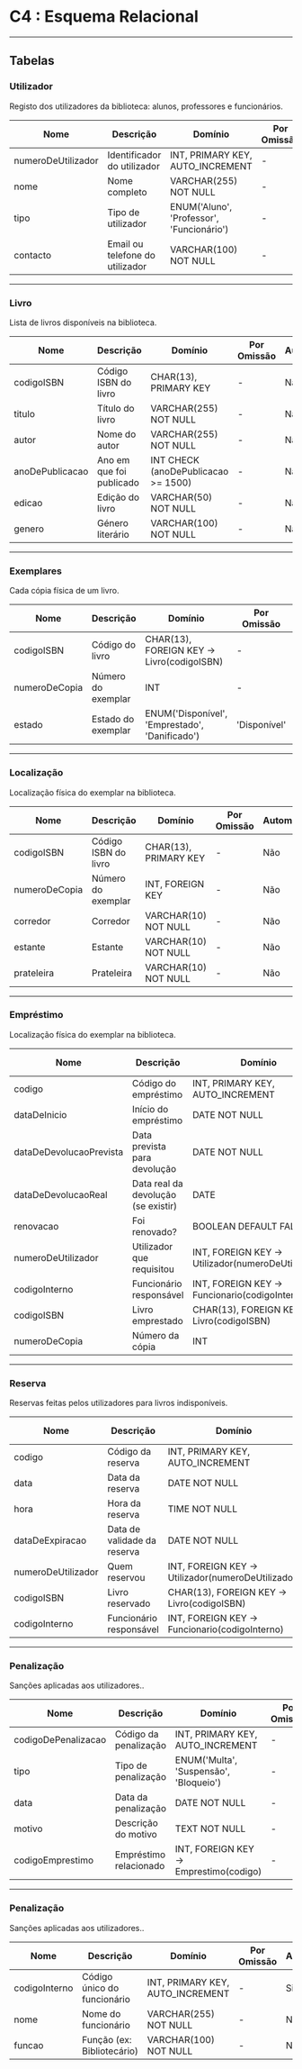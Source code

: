 # C4 : Esquema Relacional

---

## Tabelas

### Utilizador

Registo dos utilizadores da biblioteca: alunos, professores e funcionários.

| Nome        | Descrição               | Domínio                          | Por Omissão | Automático | Nulo |
|-------------|--------------------------|-----------------------------------|--------------|-------------|------|
| numeroDeUtilizador  | Identificador do utilizador | INT, PRIMARY KEY, AUTO_INCREMENT | -            | Sim         | Não  |
| nome        | Nome completo          | VARCHAR(255) NOT NULL            | -            | Não         | Não  | Não |
| tipo    |Tipo de utilizador       | ENUM('Aluno', 'Professor', 'Funcionário') | -            | Não         | Não  |
| contacto       | Email ou telefone do utilizador  |  VARCHAR(100) NOT NULL            | -            | Não         | Não  |

---

### Livro

Lista de livros disponíveis na biblioteca.

| Nome        | Descrição                       | Domínio                                             | Por Omissão | Automático | Nulo |
|-------------|----------------------------------|------------------------------------------------------|--------------|-------------|---|
|codigoISBN | Código ISBN do livro | CHAR(13), PRIMARY KEY                     | -            | Não         | Não  |
| titulo   | Título do livro | VARCHAR(255) NOT NULL                          | -            | Não         | Não  |
| autor | Nome do autor  | VARCHAR(255) NOT NULL                              | -            | Não         | Não  |
| anoDePublicacao      | Ano em que foi publicado  | INT CHECK (anoDePublicacao >= 1500) | - | Não         | Não |
| edicao | Edição do livro | VARCHAR(50) NOT NULL                                      | -            | Não         | Não  |
| genero | Género literário  | VARCHAR(100) NOT NULL                                        | -            | Não         | Não  |


---

### Exemplares

Cada cópia física de um livro.

| Nome        | Descrição               | Domínio                          | Por Omissão | Automático | Nulo |
|-------------|--------------------------|-----------------------------------|--------------|-------------|------|
| codigoISBN  | Código do livro  | CHAR(13), FOREIGN KEY → Livro(codigoISBN) | -            | Não| Não  |
| numeroDeCopia | Número do exemplar          | INT            | -            | Não         | Não  | Não |
| estado    |Estado do exemplar       | ENUM('Disponível', 'Emprestado', 'Danificado') | 'Disponível' | Não         | Não  |


---

### Localização

Localização física do exemplar na biblioteca.

| Nome        | Descrição                       | Domínio                                             | Por Omissão | Automático | Nulo |
|-------------|----------------------------------|------------------------------------------------------|--------------|-------------|---|
|codigoISBN | Código ISBN do livro | CHAR(13), PRIMARY KEY                     | -            | Não         | Não  |
| numeroDeCopia   | Número do exemplar | INT, FOREIGN KEY                          | -            | Não         | Não  |
| corredor | Corredor  | VARCHAR(10) NOT NULL                              | -            | Não         | Não  |
| estante      | Estante  | VARCHAR(10) NOT NULL | - | Não         | Não |
| prateleira | Prateleira | VARCHAR(10) NOT NULL                                      | -            | Não         | Não  |

---

### Empréstimo

Localização física do exemplar na biblioteca.

| Nome        | Descrição                       | Domínio                                             | Por Omissão | Automático | Nulo |
|-------------|----------------------------------|------------------------------------------------------|--------------|-------------|---|
| codigo | Código do empréstimo | INT, PRIMARY KEY, AUTO_INCREMENT                    | -            | Sim         | Não  |
| dataDeInicio   |Início do empréstimo | DATE NOT NULL                          | -            | Não         | Não  |
| dataDeDevolucaoPrevista | Data prevista para devolução  | DATE NOT NULL                              | -            | Não | Não |
| dataDeDevolucaoReal     | Data real da devolução (se existir)  | DATE | - | Não         | Não |
| renovacao| Foi renovado? | BOOLEAN DEFAULT FALSE | 'FALSE'       | Não         | Não  |
| numeroDeUtilizador | Utilizador que requisitou| INT, FOREIGN KEY → Utilizador(numeroDeUtilizador)| -     | Não   | Não  |
| codigoInterno   | Funcionário responsável | INT, FOREIGN KEY → Funcionario(codigoInterno)                         | -            | Não| Não  |
| codigoISBN| Livro emprestado  | CHAR(13), FOREIGN KEY → Livro(codigoISBN) | -            | Não         | Não  |
| numeroDeCopia    | Número da cópia  | INT | - | Não         | Não |

---

### Reserva

Reservas feitas pelos utilizadores para livros indisponíveis.

| Nome        | Descrição                       | Domínio                                             | Por Omissão | Automático | Nulo |
|-------------|----------------------------------|------------------------------------------------------|--------------|-------------|---|
| codigo | Código da reserva | INT, PRIMARY KEY, AUTO_INCREMENT                    | -            | Sim         | Não  |
| data   | Data da reserva | DATE NOT NULL                          | -            | Não         | Não  |
| hora | Hora da reserva  | TIME NOT NULL                            | -            | Não | Não |
| dataDeExpiracao | Data de validade da reserva  | DATE NOT NULL | - | Não         | Não |
| numeroDeUtilizador| Quem reservou | INT, FOREIGN KEY → Utilizador(numeroDeUtilizador) | -       | Não         | Não  |
| codigoISBN |Livro reservado| CHAR(13), FOREIGN KEY → Livro(codigoISBN) | -     | Não   | Não  |
| codigoInterno   | Funcionário responsável | INT, FOREIGN KEY → Funcionario(codigoInterno)                        | -            | Não| Não  |

---

### Penalização

Sanções aplicadas aos utilizadores..

| Nome        | Descrição                       | Domínio                                             | Por Omissão | Automático | Nulo |
|-------------|----------------------------------|------------------------------------------------------|--------------|-------------|---|
| codigoDePenalizacao | Código da penalização | INT, PRIMARY KEY, AUTO_INCREMENT   | -            | Sim         | Não  |
| tipo   | Tipo de penalização |ENUM('Multa', 'Suspensão', 'Bloqueio')   | -            | Não   | Não  |
| data | Data da penalização  | DATE NOT NULL                            | -            | Não | Não |
| motivo | Descrição do motivo  | TEXT NOT NULL | - | Não         | Não |
| codigoEmprestimo| Empréstimo relacionado | INT, FOREIGN KEY → Emprestimo(codigo) | -       | Não        Não  |


---

### Penalização

Sanções aplicadas aos utilizadores..

| Nome        | Descrição                       | Domínio                                             | Por Omissão | Automático | Nulo |
|-------------|----------------------------------|------------------------------------------------------|--------------|-------------|---|
|codigoInterno | Código único do funcionário | INT, PRIMARY KEY, AUTO_INCREMENT   | -            | Sim         | Não  |
| nome   | Nome do funcionário | VARCHAR(255) NOT NULL   | -            | Não   | Não  |
| funcao | Função (ex: Bibliotecário) | VARCHAR(100) NOT NULL | -            | Não | Não |
